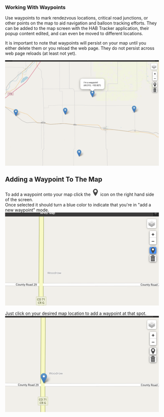 ### Working With Waypoints

Use waypoints to mark rendezvous locations, critical road junctions, or other points on the map to aid navigation 
and balloon tracking efforts.  They can be added to the map screen with the HAB Tracker application, their popup 
content edited, and can even be moved to different locations.

It is important to note that waypoints will persist on your map until you either delete them or you reload the web 
page.  They do not persist across web page reloads (at least not yet).

![I'm a waypoint](images/Im-a-waypoint.png)

## Adding a Waypoint To The Map

To add a waypoint onto your map click the ![Add Waypoint](images/add_marker.png) icon on the right hand side of the screen.  
Once selected it should turn a blue color to indicate that you're in "add a new waypoint" mode.  
![Add Waypoint Selected](images/Click-the-add-waypoint-icon.png)

Just click on your desired map location to add a waypoint at that spot.
![Waypoint added](images/Click-where-you-want-the-waypoint-to-go.png)
